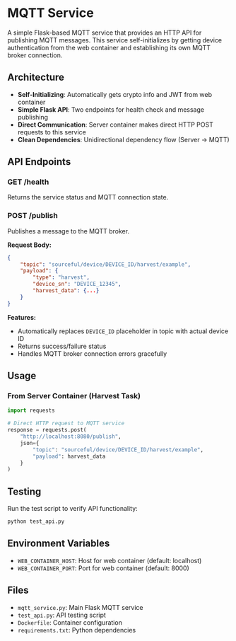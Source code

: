 # MQTT Service

A simple Flask-based MQTT service that provides an HTTP API for publishing MQTT messages. This service self-initializes by getting device authentication from the web container and establishing its own MQTT broker connection.

## Architecture

- **Self-Initializing**: Automatically gets crypto info and JWT from web container
- **Simple Flask API**: Two endpoints for health check and message publishing
- **Direct Communication**: Server container makes direct HTTP POST requests to this service
- **Clean Dependencies**: Unidirectional dependency flow (Server → MQTT)

## API Endpoints

### GET /health
Returns the service status and MQTT connection state.

### POST /publish
Publishes a message to the MQTT broker.

**Request Body:**
```json
{
    "topic": "sourceful/device/DEVICE_ID/harvest/example",
    "payload": {
        "type": "harvest",
        "device_sn": "DEVICE_12345",
        "harvest_data": {...}
    }
}
```

**Features:**
- Automatically replaces `DEVICE_ID` placeholder in topic with actual device ID
- Returns success/failure status
- Handles MQTT broker connection errors gracefully

## Usage

### From Server Container (Harvest Task)
```python
import requests

# Direct HTTP request to MQTT service
response = requests.post(
    "http://localhost:8080/publish",
    json={
        "topic": "sourceful/device/DEVICE_ID/harvest/example",
        "payload": harvest_data
    }
)
```

## Testing

Run the test script to verify API functionality:

```bash
python test_api.py
```

## Environment Variables

- `WEB_CONTAINER_HOST`: Host for web container (default: localhost)
- `WEB_CONTAINER_PORT`: Port for web container (default: 8000)

## Files

- `mqtt_service.py`: Main Flask MQTT service
- `test_api.py`: API testing script
- `Dockerfile`: Container configuration
- `requirements.txt`: Python dependencies